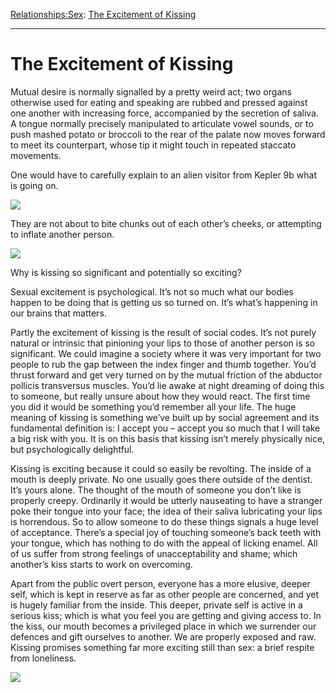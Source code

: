 [Relationships:](https://www.theschooloflife.com/thebookoflife/category/relationships/)[Sex](https://www.theschooloflife.com/thebookoflife/category/relationships/sex/): [The Excitement of Kissing](https://www.theschooloflife.com/thebookoflife/the-excitement-of-kissing/)

* * *

# The Excitement of Kissing

Mutual desire is normally signalled by a pretty weird act; two organs otherwise used for eating and speaking are rubbed and pressed against one another with increasing force, accompanied by the secretion of saliva. A tongue normally precisely manipulated to articulate vowel sounds, or to push mashed potato or broccoli to the rear of the palate now moves forward to meet its counterpart, whose tip it might touch in repeated staccato movements.

One would have to carefully explain to an alien visitor from Kepler 9b what is going on.

**![](http://4.bp.blogspot.com/-y2xvaLmD5BU/UewU1hjQPiI/AAAAAAAAg48/PCEzd77X0ZQ/s1600/psyche+eros.jpg)**

They are not about to bite chunks out of each other’s cheeks, or attempting to inflate another person.

**![](http://cdn2-www.afterellen.com/assets/uploads/elenaundone2.jpg)**

Why is kissing so significant and potentially so exciting?

Sexual excitement is psychological. It’s not so much what our bodies happen to be doing that is getting us so turned on. It’s what’s happening in our brains that matters.

Partly the excitement of kissing is the result of social codes. It’s not purely natural or intrinsic that pinioning your lips to those of another person is so significant. We could imagine a society where it was very important for two people to rub the gap between the index finger and thumb together. You’d thrust forward and get very turned on by the mutual friction of the abductor pollicis transversus muscles. You’d lie awake at night dreaming of doing this to someone, but really unsure about how they would react. The first time you did it would be something you’d remember all your life. The huge meaning of kissing is something we’ve built up by social agreement and its fundamental definition is: I accept you – accept you so much that I will take a big risk with you. It is on this basis that kissing isn’t merely physically nice, but psychologically delightful.

Kissing is exciting because it could so easily be revolting. The inside of a mouth is deeply private. No one usually goes there outside of the dentist. It’s yours alone. The thought of the mouth of someone you don’t like is properly creepy. Ordinarily it would be utterly nauseating to have a stranger poke their tongue into your face; the idea of their saliva lubricating your lips is horrendous. So to allow someone to do these things signals a huge level of acceptance. There’s a special joy of touching someone’s back teeth with your tongue, which has nothing to do with the appeal of licking enamel. All of us suffer from strong feelings of unacceptability and shame; which another’s kiss starts to work on overcoming.

Apart from the public overt person, everyone has a more elusive, deeper self, which is kept in reserve as far as other people are concerned, and yet is hugely familiar from the inside. This deeper, private self is active in a serious kiss; which is what you feel you are getting and giving access to. In the kiss, our mouth becomes a privileged place in which we surrender our defences and gift ourselves to another. We are properly exposed and raw. Kissing promises something far more exciting still than sex: a brief respite from loneliness.

[![](https://img.youtube.com/vi/5lN6ttV2SXo/0.jpg)](https://www.youtube.com/embed/5lN6ttV2SXo '')
